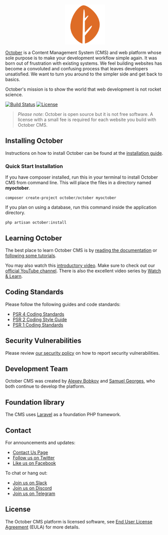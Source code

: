 <p align="center">
    <img src="https://github.com/octobercms/october/blob/develop/themes/demo/assets/images/october.png?raw=true" alt="October" width="25%" height="25%" />
</p>

[October](https://octobercms.com) is a Content Management System (CMS) and web platform whose sole purpose is to make your development workflow simple again. It was born out of frustration with existing systems. We feel building websites has become a convoluted and confusing process that leaves developers unsatisfied. We want to turn you around to the simpler side and get back to basics.

October's mission is to show the world that web development is not rocket science.

[![Build Status](https://travis-ci.org/octobercms/october.svg?branch=develop)](https://travis-ci.org/octobercms/october)
[![License](https://poser.pugx.org/october/october/license.svg)](./LICENSE.md)

> *Please note*: October is open source but it is not free software. A license with a small fee is required for each website you build with October CMS.

## Installing October

Instructions on how to install October can be found at the [installation guide](https://octobercms.com/docs/setup/installation).

### Quick Start Installation

If you have composer installed, run this in your terminal to install October CMS from command line. This will place the files in a directory named **myoctober**.

    composer create-project october/october myoctober

If you plan on using a database, run this command inside the application directory.

    php artisan october:install

## Learning October

The best place to learn October CMS is by [reading the documentation](https://octobercms.com/docs) or [following some tutorials](https://octobercms.com/support/articles/tutorials).

You may also watch this [introductory video](https://www.youtube.com/watch?v=yLZTOeOS7wI&t=2s). Make sure to check out our [official YouTube channel](https://www.youtube.com/c/OctoberCMSOfficial). There is also the excellent video series by [Watch & Learn](https://watch-learn.com/series/making-websites-with-october-cms).

## Coding Standards

Please follow the following guides and code standards:

* [PSR 4 Coding Standards](https://github.com/php-fig/fig-standards/blob/master/accepted/PSR-4-autoloader.md)
* [PSR 2 Coding Style Guide](https://github.com/php-fig/fig-standards/blob/master/accepted/PSR-2-coding-style-guide.md)
* [PSR 1 Coding Standards](https://github.com/php-fig/fig-standards/blob/master/accepted/PSR-1-basic-coding-standard.md)

## Security Vulnerabilities

Please review [our security policy](https://github.com/octobercms/october/security/policy) on how to report security vulnerabilities.

## Development Team

October CMS was created by [Alexey Bobkov](https://www.linkedin.com/in/alexey-bobkov-232ba02b/) and [Samuel Georges](https://www.linkedin.com/in/samuel-georges-0a964131/), who both continue to develop the platform.

## Foundation library

The CMS uses [Laravel](https://laravel.com) as a foundation PHP framework.

## Contact

For announcements and updates:

* [Contact Us Page](http://octoberdev.test/contact)
* [Follow us on Twitter](https://twitter.com/octobercms)
* [Like us on Facebook](https://facebook.com/octobercms)

To chat or hang out:

* [Join us on Slack](https://octobercms-slack.herokuapp.com/)
* [Join us on Discord](https://discord.gg/gEKgwSZ)
* [Join us on Telegram](https://t.me/octoberchat)

## License

The October CMS platform is licensed software, see [End User License Agreement](./LICENSE.md) (EULA) for more details.
